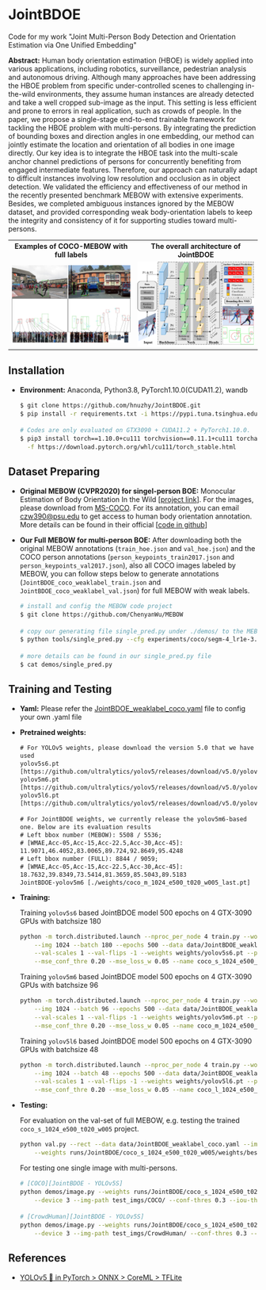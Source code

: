 # JointBDOE
Code for my work "Joint Multi-Person Body Detection and Orientation Estimation via One Unified Embedding"

**Abstract:** Human body orientation estimation (HBOE) is widely applied into various applications, including robotics, surveillance, pedestrian analysis and autonomous driving. Although many approaches have been addressing the HBOE problem from specific under-controlled scenes to challenging in-the-wild environments, they assume human instances are already detected and take a well cropped sub-image as the input. This setting is less efficient and prone to errors in real application, such as crowds of people. In the paper, we propose a single-stage end-to-end trainable framework for tackling the HBOE problem with multi-persons. By integrating the prediction of bounding boxes and direction angles in one embedding, our method can jointly estimate the location and orientation of all bodies in one image directly. Our key idea is to integrate the HBOE task into the multi-scale anchor channel predictions of persons for concurrently benefiting from engaged intermediate features. Therefore, our approach can naturally adapt to difficult instances involving low resolution and occlusion as in object detection. We validated the efficiency and effectiveness of our method in the recently presented benchmark MEBOW with extensive experiments. Besides, we completed ambiguous instances ignored by the MEBOW dataset, and provided corresponding weak body-orientation labels to keep the integrity and consistency of it for supporting studies toward multi-persons.

<table>
<tr>
<th>Examples of COCO-MEBOW with full labels</th>
<th>The overall architecture of JointBDOE</th>
</tr>
<tr>
<td><img src="./images/examples.png" width="540"></td>
<td><img src="./images/architecture.png" width="500"></td> 
</tr>
</table>

## Installation

* **Environment:** Anaconda, Python3.8, PyTorch1.10.0(CUDA11.2), wandb

  ```bash
  $ git clone https://github.com/hnuzhy/JointBDOE.git
  $ pip install -r requirements.txt -i https://pypi.tuna.tsinghua.edu.cn/simple

  # Codes are only evaluated on GTX3090 + CUDA11.2 + PyTorch1.10.0.
  $ pip3 install torch==1.10.0+cu111 torchvision==0.11.1+cu111 torchaudio==0.10.0+cu111 \
    -f https://download.pytorch.org/whl/cu111/torch_stable.html
  ```

## Dataset Preparing

* **Original MEBOW (CVPR2020) for singel-person BOE:** Monocular Estimation of Body Orientation In the Wild [[project link](https://chenyanwu.github.io/MEBOW/)]. For the images, please download from [MS-COCO](https://cocodataset.org/#download). For its annotation, you can email [czw390@psu.edu](czw390@psu.edu) to get access to human body orientation annotation. More details can be found in their official [[code in github](https://github.com/ChenyanWu/MEBOW)]

* **Our Full MEBOW for multi-person BOE:** After downloading both the original MEBOW annotations (`train_hoe.json` and `val_hoe.json`) and the COCO person annotations (`person_keypoints_train2017.json` and `person_keypoints_val2017.json`), also all COCO images labeled by MEBOW, you can follow steps below to generate annotations (`JointBDOE_coco_weaklabel_train.json` and `JointBDOE_coco_weaklabel_val.json`) for full MEBOW with weak labels.
  ```bash
  # install and config the MEBOW code project
  $ git clone https://github.com/ChenyanWu/MEBOW

  # copy our generating file single_pred.py under ./demos/ to the MEBOW code project ./tools/
  $ python tools/single_pred.py --cfg experiments/coco/segm-4_lr1e-3.yaml

  # more details can be found in our single_pred.py file
  $ cat demos/single_pred.py 
  ```

## Training and Testing

* **Yaml:** Please refer the [JointBDOE_weaklabel_coco.yaml](./data/JointBDOE_weaklabel_coco.yaml) file to config your own .yaml file

* **Pretrained weights:** 
  ```
  # For YOLOv5 weights, please download the version 5.0 that we have used
  yolov5s6.pt [https://github.com/ultralytics/yolov5/releases/download/v5.0/yolov5s6.pt]
  yolov5m6.pt [https://github.com/ultralytics/yolov5/releases/download/v5.0/yolov5m6.pt]
  yolov5l6.pt [https://github.com/ultralytics/yolov5/releases/download/v5.0/yolov5l6.pt]
  
  # For JointBDOE weights, we currently release the yolov5m6-based one. Below are its evaluation results
  # Left bbox number (MEBOW): 5508 / 5536;
  # [WMAE,Acc-05,Acc-15,Acc-22.5,Acc-30,Acc-45]: 11.9071,46.4052,83.0065,89.724,92.8649,95.4248
  # Left bbox number (FULL): 8844 / 9059;
  # [WMAE,Acc-05,Acc-15,Acc-22.5,Acc-30,Acc-45]: 18.7632,39.8349,73.5414,81.3659,85.5043,89.5183
  JointBDOE-yolov5m6 [./weights/coco_m_1024_e500_t020_w005_last.pt]
  ```
  
* **Training:**

  Training `yolov5s6` based JointBDOE model 500 epochs on 4 GTX-3090 GPUs with batchsize 180
  ```bash
  python -m torch.distributed.launch --nproc_per_node 4 train.py --workers 20 --device 0,1,2,4 \
      --img 1024 --batch 180 --epochs 500 --data data/JointBDOE_weaklabel_coco.yaml --hyp data/hyp-p6.yaml \
      --val-scales 1 --val-flips -1 --weights weights/yolov5s6.pt --project runs/JointBDOE \
      --mse_conf_thre 0.20 --mse_loss_w 0.05 --name coco_s_1024_e500_t020_w005
  ```
  Training `yolov5m6` based JointBDOE model 500 epochs on 4 GTX-3090 GPUs with batchsize 96
  ```bash
  python -m torch.distributed.launch --nproc_per_node 4 train.py --workers 20 --device 0,1,2,4 \
      --img 1024 --batch 96 --epochs 500 --data data/JointBDOE_weaklabel_coco.yaml --hyp data/hyp-p6.yaml \
      --val-scales 1 --val-flips -1 --weights weights/yolov5m6.pt --project runs/JointBDOE \
      --mse_conf_thre 0.20 --mse_loss_w 0.05 --name coco_m_1024_e500_t020_w005
  ```
  Training `yolov5l6` based JointBDOE model 500 epochs on 4 GTX-3090 GPUs with batchsize 48
  ```bash
  python -m torch.distributed.launch --nproc_per_node 4 train.py --workers 20 --device 0,1,2,4 \
      --img 1024 --batch 48 --epochs 500 --data data/JointBDOE_weaklabel_coco.yaml --hyp data/hyp-p6.yaml \
      --val-scales 1 --val-flips -1 --weights weights/yolov5l6.pt --project runs/JointBDOE \
      --mse_conf_thre 0.20 --mse_loss_w 0.05 --name coco_l_1024_e500_t020_w005
  ```
  
* **Testing:**

  For evaluation on the val-set of full MEBOW, e.g. testing the trained `coco_s_1024_e500_t020_w005` project.
  ```bash
  python val.py --rect --data data/JointBDOE_weaklabel_coco.yaml --img 1024 \
      --weights runs/JointBDOE/coco_s_1024_e500_t020_w005/weights/best.pt --batch-size 16 --device 3
  ```
  For testing one single image with multi-persons.
  ```bash
  # [COCO][JointBDOE - YOLOv5S] 
  python demos/image.py --weights runs/JointBDOE/coco_s_1024_e500_t020_w005/weights/best.pt \
      --device 3 --img-path test_imgs/COCO/ --conf-thres 0.3 --iou-thres 0.5 --gt-show --thickness 1
      
  # [CrowdHuman][JointBDOE - YOLOv5S] 
  python demos/image.py --weights runs/JointBDOE/coco_s_1024_e500_t020_w005/weights/best.pt \
      --device 3 --img-path test_imgs/CrowdHuman/ --conf-thres 0.3 --iou-thres 0.5
  ```
  
## References

* [YOLOv5 🚀 in PyTorch > ONNX > CoreML > TFLite](https://github.com/ultralytics/yolov5)
